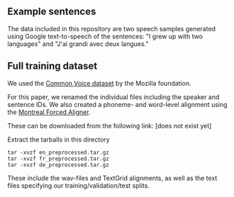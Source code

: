 ## Example sentences

The data included in this repository are two speech samples generated using Google text-to-speech of the sentences: "I grew up with two languages" and "J'ai grandi avec deux langues."

## Full training dataset

We used the [Common Voice dataset](https://commonvoice.mozilla.org/) by the Mozilla foundation.

For this paper, we renamed the individual files including the speaker and sentence IDs. We also created a phoneme- and word-level alignment using the [Montreal Forced Aligner](https://github.com/MontrealCorpusTools/Montreal-Forced-Aligner).

These can be downloaded from the following link: [does not exist yet]

Extract the tarballs in this directory
```
tar -xvzf en_preprocessed.tar.gz
tar -xvzf fr_preprocessed.tar.gz
tar -xvzf de_preprocessed.tar.gz
```
These include the wav-files and TextGrid alignments, as well as the text files specifying our training/validation/test splits.
